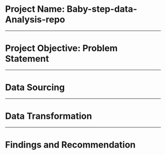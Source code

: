 # Project Name: Baby-step-data-Analysis-repo

----
# Project Objective: Problem Statement



-----
# Data Sourcing



-----
# Data Transformation



----
# Findings and Recommendation 
